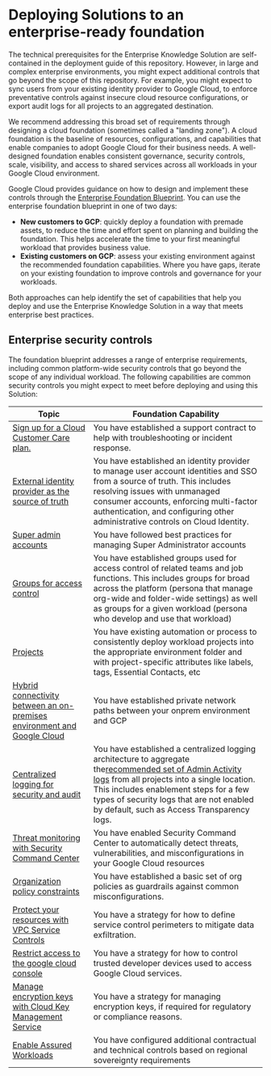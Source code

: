 # Deploying Solutions to an enterprise-ready foundation

The technical prerequisites for the Enterprise Knowledge Solution are self-contained in the deployment guide of this repository. However, in large and complex enterprise environments, you might expect additional controls that go beyond the scope of this repository. For example, you might expect to sync users from your existing identity provider to Google Cloud, to enforce preventative controls against insecure cloud resource configurations, or export audit logs for all projects to an aggregated destination.

We recommend addressing this broad set of requirements through designing a cloud foundation (sometimes called a "landing zone"). A cloud foundation is the baseline of resources, configurations, and capabilities that enable companies to adopt Google Cloud for their business needs. A well-designed foundation enables consistent governance, security controls, scale, visibility, and access to shared services across all workloads in your Google Cloud environment.

Google Cloud provides guidance on how to design and implement these controls through the [Enterprise Foundation Blueprint](https://cloud.google.com/architecture/security-foundations). You can use the enterprise foundation blueprint in one of two days:

- **New customers to GCP**: quickly deploy a foundation with premade assets, to reduce the time and effort spent on planning and building the foundation. This helps accelerate the time to your first meaningful workload that provides business value.
- **Existing customers on GCP**: assess your existing environment against the recommended foundation capabilities. Where you have gaps, iterate on your existing foundation to improve controls and governance for your workloads.

Both approaches can help identify the set of capabilities that help you deploy and use the Enterprise Knowledge Solution in a way that meets enterprise best practices.

## Enterprise security controls

The foundation blueprint addresses a range of enterprise requirements, including common platform-wide security controls that go beyond the scope of any individual workload.
The following capabilities are common security controls you might expect to meet before deploying and using this Solution:

| Topic                                                                                                                                                                                          | Foundation Capability                                                                                                                                                                                                                                                                                                                                                                            |
| ---------------------------------------------------------------------------------------------------------------------------------------------------------------------------------------------- | ------------------------------------------------------------------------------------------------------------------------------------------------------------------------------------------------------------------------------------------------------------------------------------------------------------------------------------------------------------------------------------------------ |
| [Sign up for a Cloud Customer Care plan.](https://cloud.google.com/architecture/security-foundations/summary#bringing-it)                                                                      | You have established a support contract to help with troubleshooting or incident response.                                                                                                                                                                                                                                                                                                       |
| [External identity provider as the source of truth](https://cloud.google.com/architecture/security-foundations/authentication-authorization#external_identity_provider_as_the_source_of_truth) | You have established an identity provider to manage user account identities and SSO from a source of truth. This includes resolving issues with unmanaged consumer accounts, enforcing multi-factor authentication, and configuring other administrative controls on Cloud Identity.                                                                                                             |
| [Super admin accounts](https://cloud.google.com/architecture/security-foundations/authentication-authorization#super_admin_accounts)                                                           | You have followed best practices for managing Super Administrator accounts                                                                                                                                                                                                                                                                                                                       |
| [Groups for access control](https://cloud.google.com/architecture/security-foundations/authentication-authorization#groups_for_access_control)                                                 | You have established groups used for access control of related teams and job functions. This includes groups for broad across the platform (persona that manage org-wide and folder-wide settings) as well as groups for a given workload (persona who develop and use that workload)                                                                                                            |
| [Projects](https://cloud.google.com/architecture/security-foundations/organization-structure#projects)                                                                                         | You have existing automation or process to consistently deploy workload projects into the appropriate environment folder and with project-specific attributes like labels, tags, Essential Contacts, etc                                                                                                                                                                                         |
| [Hybrid connectivity between an on-premises environment and Google Cloud](https://cloud.google.com/architecture/security-foundations/networking#hybrid-connectivity)                           | You have established private network paths between your onprem environment and GCP                                                                                                                                                                                                                                                                                                               |
| [Centralized logging for security and audit](https://cloud.google.com/architecture/security-foundations/detective-controls#centralized-logging)                                                | You have established a centralized logging architecture to aggregate the[recommended set of Admin Activity logs](https://cloud.google.com/architecture/security-foundations/detective-controls#centralized-logging) from all projects into a single location. This includes enablement steps for a few types of security logs that are not enabled by default, such as Access Transparency logs. |
| [Threat monitoring with Security Command Center](https://cloud.google.com/architecture/security-foundations/detective-controls#threat-monitoring)                                              | You have enabled Security Command Center to automatically detect threats, vulnerabilities, and misconfigurations in your Google Cloud resources                                                                                                                                                                                                                                                  |
| [Organization policy constraints](https://cloud.google.com/architecture/security-foundations/preventative-controls#organization-policy)                                                        | You have established a basic set of org policies as guardrails against common misconfigurations.                                                                                                                                                                                                                                                                                                 |
| [Protect your resources with VPC Service Controls](https://cloud.google.com/architecture/security-foundations/operation-best-practices#protect-resources)                                      | You have a strategy for how to define service control perimeters to mitigate data exfiltration.                                                                                                                                                                                                                                                                                                  |
| [Restrict access to the google cloud console](https://cloud.google.com/architecture/security-foundations/summary#additional_administrative_controls_for_customers_with_sensitive_workloads)    | You have a strategy for how to control trusted developer devices used to access Google Cloud services.                                                                                                                                                                                                                                                                                           |
| [Manage encryption keys with Cloud Key Management Service](https://cloud.google.com/architecture/security-foundations/operation-best-practices#manage-encryption)                              | You have a strategy for managing encryption keys, if required for regulatory or compliance reasons.                                                                                                                                                                                                                                                                                              |
| [Enable Assured Workloads](https://cloud.google.com/architecture/security-foundations/summary#additional_administrative_controls_for_customers_with_sensitive_workloads)                       | You have configured additional contractual and technical controls based on regional sovereignty requirements                                                                                                                                                                                                                                                                                     |

